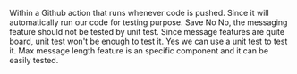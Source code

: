 Within a Github action that runs whenever code is pushed. Since it will automatically run our code for testing purpose. Save 
No
No, the messaging feature should not be tested by unit test. Since message features are quite board, unit test won't be enough to test it.
Yes we can use a unit test to test it. Max message length feature is an specific component and it can be easily tested.
